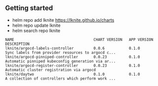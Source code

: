 ## Getting started
- helm repo add lknite https://lknite.github.io/charts
- helm repo update lknite
- helm search repo lknite

```
NAME                                    CHART VERSION   APP VERSION     DESCRIPTION                                       
lknite/argocd-labels-controller         0.0.6           0.1.0           Sync labels from provider resources to argocd c...
lknite/argocd-pinniped-controller       0.0.23          0.1.0           Automatic pinniped kubeconfig generation via ar...
lknite/argocd-register-controller       0.0.23          0.1.0           Automatic cluster registration via argocd         
lknite/daytwo                           0.1.0           0.1.0           A collection of controllers which perform work ...
```
